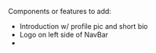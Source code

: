 Components or features to add:
- Introduction w/ profile pic and short bio
- Logo on left side of NavBar
- 